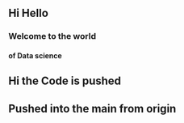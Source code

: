 ## Hi Hello
### Welcome to the world
#### of Data science
## Hi the Code is pushed 
## Pushed into the main from origin